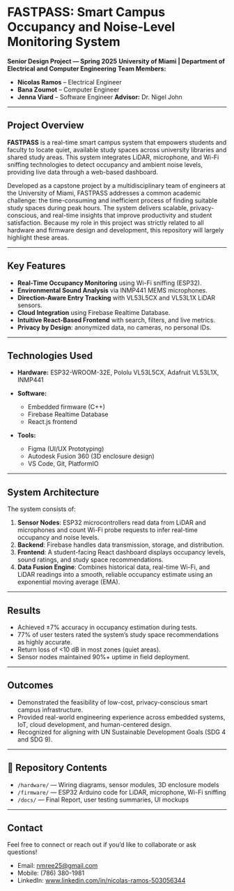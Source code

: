 # FASTPASS: Smart Campus Occupancy and Noise-Level Monitoring System

**Senior Design Project — Spring 2025**
**University of Miami | Department of Electrical and Computer Engineering**
**Team Members:**

* **Nicolas Ramos** – Electrical Engineer
* **Bana Zoumot** – Computer Engineer
* **Jenna Viard** – Software Engineer
  **Advisor:** Dr. Nigel John

---

## Project Overview

**FASTPASS** is a real-time smart campus system that empowers students and faculty to locate quiet, available study spaces across university libraries and shared study areas. This system integrates LiDAR, microphone, and Wi-Fi sniffing technologies to detect occupancy and ambient noise levels, providing live data through a web-based dashboard.

Developed as a capstone project by a multidisciplinary team of engineers at the University of Miami, FASTPASS addresses a common academic challenge: the time-consuming and inefficient process of finding suitable study spaces during peak hours. The system delivers scalable, privacy-conscious, and real-time insights that improve productivity and student satisfaction. Because my role in this project was strictly related to all hardware and firmware design and development, this repository will largely highlight these areas.

---

## Key Features

* **Real-Time Occupancy Monitoring** using Wi-Fi sniffing (ESP32).
* **Environmental Sound Analysis** via INMP441 MEMS microphones.
* **Direction-Aware Entry Tracking** with VL53L5CX and VL53L1X LiDAR sensors.
* **Cloud Integration** using Firebase Realtime Database.
* **Intuitive React-Based Frontend** with search, filters, and live metrics.
* **Privacy by Design**: anonymized data, no cameras, no personal IDs.

---

## Technologies Used

* **Hardware:** ESP32-WROOM-32E, Pololu VL53L5CX, Adafruit VL53L1X, INMP441

* **Software:**

  * Embedded firmware (C++)
  * Firebase Realtime Database
  * React.js frontend
    
* **Tools:**

  * Figma (UI/UX Prototyping)
  * Autodesk Fusion 360 (3D enclosure design)
  * VS Code, Git, PlatformIO

---

## System Architecture

The system consists of:

1. **Sensor Nodes**: ESP32 microcontrollers read data from LiDAR and microphones and count Wi-Fi probe requests to infer real-time occupancy and noise levels.
2. **Backend**: Firebase handles data transmission, storage, and distribution.
3. **Frontend**: A student-facing React dashboard displays occupancy levels, sound ratings, and study space recommendations.
4. **Data Fusion Engine**: Combines historical data, real-time Wi-Fi, and LiDAR readings into a smooth, reliable occupancy estimate using an exponential moving average (EMA).

---

## Results

* Achieved ±7% accuracy in occupancy estimation during tests.
* 77% of user testers rated the system’s study space recommendations as highly accurate.
* Return loss of <10 dB in most zones (quiet areas).
* Sensor nodes maintained 90%+ uptime in field deployment.

---

## Outcomes

* Demonstrated the feasibility of low-cost, privacy-conscious smart campus infrastructure.
* Provided real-world engineering experience across embedded systems, IoT, cloud development, and human-centered design.
* Recognized for aligning with UN Sustainable Development Goals (SDG 4 and SDG 9).

---

## 📁 Repository Contents

* `/hardware/` — Wiring diagrams, sensor modules, 3D enclosure models
* `/firmware/` — ESP32 Arduino code for LiDAR, microphone, Wi-Fi sniffing
* `/docs/` — Final Report, user testing summaries, UI mockups

---

## Contact
Feel free to connect or reach out if you’d like to collaborate or ask questions!
- Email: nmree25@gmail.com
- Mobile: (786) 380-1981
- LinkedIn: www.linkedin.com/in/nicolas-ramos-503056344
